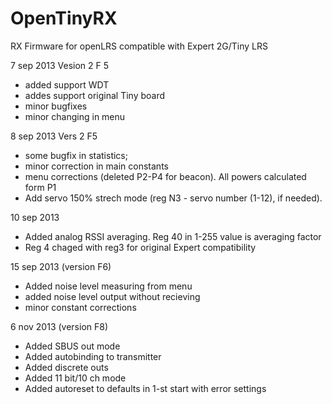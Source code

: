 OpenTinyRX
==========

RX Firmware for openLRS compatible with Expert 2G/Tiny LRS

7 sep 2013 Vesion 2 F 5

- added support WDT
- addes support original Tiny board
- minor bugfixes
- minor changing in menu

8 sep 2013 Vers 2 F5
- some bugfix in statistics;
- minor correction in main constants
- menu corrections (deleted P2-P4 for beacon). All powers calculated form P1
- Add servo 150% strech mode (reg N3 - servo number (1-12), if needed).

10 sep 2013

- Added analog RSSI averaging. Reg 40 in 1-255 value is averaging factor
- Reg 4 chaged with reg3 for original Expert compatibility

15 sep 2013 (version F6)
- Added noise level measuring from menu
- added noise level output without recieving
- minor constant corrections

6 nov 2013 (version F8)
- Added SBUS out mode
- Added autobinding to transmitter
- Added discrete outs
- Added 11 bit/10 ch mode
- Added autoreset to defaults in 1-st start with error settings

